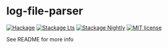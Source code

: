 # log-file-parser

[![Hackage](https://img.shields.io/hackage/v/log-file-parser.svg?logo=haskell)](https://hackage.haskell.org/package/log-file-parser)
[![Stackage Lts](http://stackage.org/package/log-file-parser/badge/lts)](http://stackage.org/lts/package/log-file-parser)
[![Stackage Nightly](http://stackage.org/package/log-file-parser/badge/nightly)](http://stackage.org/nightly/package/log-file-parser)
[![MIT license](https://img.shields.io/badge/license-MIT-blue.svg)](LICENSE)

See README for more info
